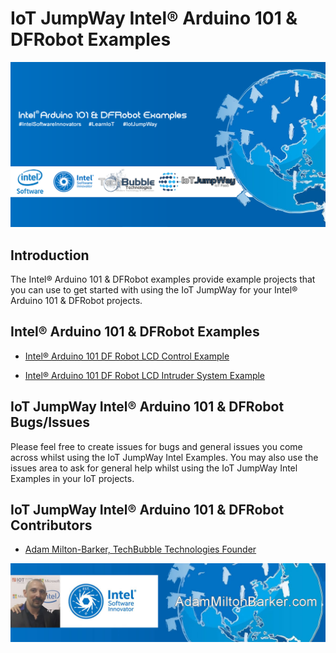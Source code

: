# IoT JumpWay Intel® Arduino 101 & DFRobot Examples

![IoT JumpWay Docs](../../images/Docs/Arduino-101-DFRobot-IoT-JumpWay.png)

## Introduction

The Intel® Arduino 101 & DFRobot examples provide example projects that you can use to get started with using the IoT JumpWay for your Intel® Arduino 101 & DFRobot projects.

## Intel® Arduino 101 & DFRobot Examples

- [Intel® Arduino 101 DF Robot LCD Control Example](https://github.com/iotJumpway/IoT-JumpWay-Intel-Examples/tree/master/Intel-Arduino-101/3RD-PARTY-DFRobot/LCD-Control "Intel® Arduino 101 DF Robot LCD Control Example")

- [Intel® Arduino 101 DF Robot LCD Intruder System Example](https://github.com/iotJumpway/IoT-JumpWay-Intel-Examples/tree/master/Intel-Arduino-101/3RD-PARTY-DFRobot/LCD-Intruder-System "Intel® Arduino 101 DF Robot LCD Intruder System Example")

## IoT JumpWay Intel® Arduino 101 & DFRobot Bugs/Issues

Please feel free to create issues for bugs and general issues you come across whilst using the IoT JumpWay Intel Examples. You may also use the issues area to ask for general help whilst using the IoT JumpWay Intel Examples in your IoT projects.

## IoT JumpWay Intel® Arduino 101 & DFRobot Contributors

- [Adam Milton-Barker, TechBubble Technologies Founder](https://github.com/iotJumpway "Adam Milton-Barker, TechBubble Technologies Founder")

![Adam Milton-Barker,  Intel Software Innovator](../../images/main/Intel-Software-Innovator.jpg)